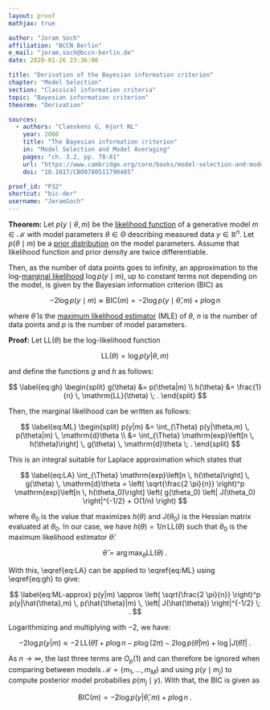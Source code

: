 ```yaml
---
layout: proof
mathjax: true

author: "Joram Soch"
affiliation: "BCCN Berlin"
e_mail: "joram.soch@bccn-berlin.de"
date: 2020-01-26 23:36:00

title: "Derivation of the Bayesian information criterion"
chapter: "Model Selection"
section: "Classical information criteria"
topic: "Bayesian information criterion"
theorem: "Derivation"

sources:
  - authors: "Claeskens G, Hjort NL"
    year: 2008
    title: "The Bayesian information criterion"
    in: "Model Selection and Model Averaging"
    pages: "ch. 3.2, pp. 78-81"
    url: "https://www.cambridge.org/core/books/model-selection-and-model-averaging/E6F1EC77279D1223423BB64FC3A12C37"
    doi: "10.1017/CBO9780511790485"

proof_id: "P32"
shortcut: "bic-der"
username: "JoramSoch"
---
```



**Theorem:** Let $p(y \mid \theta, m)$ be the [likelihood function](/D/lf.html) of a generative model $m \in \mathcal{M}$ with model parameters $\theta \in \Theta$ describing measured data $y \in \mathbb{R}^n$. Let $p(\theta \mid m)$ be a [prior distribution](/D/prior.html) on the model parameters. Assume that likelihood function and prior density are twice differentiable.

Then, as the number of data points goes to infinity, an approximation to the log-[marginal likelihood](/D/ml.html) $\log p(y \mid m)$, up to constant terms not depending on the model, is given by the Bayesian information criterion (BIC) as

$$ \label{eq:BIC}
-2 \log p(y \mid m) \approx \mathrm{BIC}(m) = -2 \log p(y \mid \hat{\theta}, m) + p \log n
$$

where $\hat{\theta}$ is the [maximum likelihood estimator](/D/mle.html) (MLE) of $\theta$, $n$ is the number of data points and $p$ is the number of model parameters.


**Proof:** Let $\mathrm{LL}(\theta)$ be the log-likelihood function

$$ \label{eq:LL}
\mathrm{LL}(\theta) = \log p(y|\theta,m)
$$

and define the functions $g$ and $h$ as follows:

$$ \label{eq:gh}
\begin{split}
g(\theta) &= p(\theta|m) \\
h(\theta) &= \frac{1}{n} \, \mathrm{LL}(\theta) \; .
\end{split}
$$

Then, the marginal likelihood can be written as follows:

$$ \label{eq:ML}
\begin{split}
p(y|m) &= \int_{\Theta} p(y|\theta,m) \, p(\theta|m) \, \mathrm{d}\theta \\
&= \int_{\Theta} \mathrm{exp}\left[n \, h(\theta)\right] \, g(\theta) \, \mathrm{d}\theta \; .
\end{split}
$$

This is an integral suitable for Laplace approximation which states that

$$ \label{eq:LA}
\int_{\Theta} \mathrm{exp}\left[n \, h(\theta)\right] \, g(\theta) \, \mathrm{d}\theta = \left( \sqrt{\frac{2 \pi}{n}} \right)^p \mathrm{exp}\left[n \, h(\theta_0)\right] \left( g(\theta_0) \left| J(\theta_0) \right|^{-1/2} + O(1/n) \right)
$$

where $\theta_0$ is the value that maximizes $h(\theta)$ and $J(\theta_0)$ is the Hessian matrix evaluated at $\theta_0$. In our case, we have $h(\theta) = 1/n \, \mathrm{LL}(\theta)$ such that $\theta_0$ is the maximum likelihood estimator $\hat{\theta}$:

$$ \label{eq:MLE}
\hat{\theta} = \operatorname*{arg\,max}_\theta \mathrm{LL}(\theta) \; .
$$

With this, \eqref{eq:LA} can be applied to \eqref{eq:ML} using \eqref{eq:gh} to give:

$$ \label{eq:ML-approx}
p(y|m) \approx \left( \sqrt{\frac{2 \pi}{n}} \right)^p p(y|\hat{\theta},m) \, p(\hat{\theta}|m) \, \left| J(\hat{\theta}) \right|^{-1/2} \; .
$$

Logarithmizing and multiplying with $-2$, we have:

$$ \label{eq:LME-approx}
-2 \log p(y|m) \approx -2 \, \mathrm{LL}(\hat{\theta}) + p \log n - p \log(2 \pi) - 2 \log p(\hat{\theta}|m) + \log \left| J(\hat{\theta}) \right| \; .
$$

As $n \to \infty$, the last three terms are $O_p(1)$ and can therefore be ignored when comparing between models $\mathcal{M} = \left\lbrace m_1, \ldots, m_M \right\rbrace$ and using $p(y \mid m_j)$ to compute posterior model probabilies $p(m_j \mid y)$. With that, the BIC is given as

$$ \label{eq:BIC-qed}
\mathrm{BIC}(m) = -2 \log p(y|\hat{\theta}, m) + p \log n \; .
$$